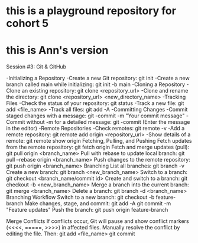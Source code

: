 # this is a playground repository for cohort 5
# this is Ann's version

Session #3: Git & GitHub

-Initializing a Repository
-Create a new Git repository: git init
-Create a new branch called main while initializing: git init -b main
-Cloning a Repository
-Clone an existing repository: git clone <repository_url>
-Clone and rename the directory: git clone <repository_url> <new_directory_name>
-Tracking Files
-Check the status of your repository: git status
-Track a new file: git add <file_name>
-Track all files: git add -A
-Committing Changes
-Commit staged changes with a message: git -commit -m "Your commit message"
-Commit without -m for a detailed message: git -commit (Enter the message in the editor)
-Remote Repositories
-Check remotes: git remote -v
-Add a remote repository: git remote add origin <repository_url>
-Show details of a remote: git remote show origin
Fetching, Pulling, and Pushing
Fetch updates from the remote repository: git fetch origin
Fetch and merge updates (pull): git pull origin <branch_name>
Pull with rebase to update local branch: git pull –rebase origin <branch_name>
Push changes to the remote repository: git push origin <branch_name>
Branching
List all branches: git branch -v
Create a new branch: git branch <new_branch_name>
Switch to a branch: git checkout <branch_name/commit id>
Create and switch to a branch: git checkout -b <new_branch_name>
Merge a branch into the current branch: git merge <branch_name>
Delete a branch: git branch -d <branch_name>
Branching Workflow
Switch to a new branch: git checkout -b feature-branch
Make changes, stage, and commit:
git add -A
git commit -m "Feature updates"
Push the branch: git push origin feature-branch

Merge Conflicts
If conflicts occur, Git will pause and show conflict markers (<<<<, =====, >>>>) in affected files. Manually resolve the conflict by editing the file. 
Then: git add <file_name>
git commit
